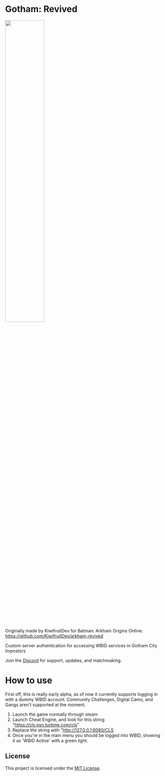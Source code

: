 # Gotham: Revived
<img src="https://media.discordapp.net/attachments/1208513216238329916/1249470337490358332/image.png?ex=66676b6e&is=666619ee&hm=d8b789a31b3855ea3ef07b59d249b8f5ddb734cd748ffbfcff3b8347927cb3b1&=&format=webp&quality=lossless&width=1219&height=683" height="50%" width="50%">

Originally made by KiwifruitDev for Batman: Arkham Origins Online: https://github.com/KiwifruitDev/arkham-revived

Custom server authentication for accessing WBID services in Gotham City Impostors

Join the [Discord]([https://discord.gg/rrwWcy82fr](https://discord.gg/ef62xneQ3s)) for support, updates, and matchmaking.

# How to use
First off, this is really early alpha, as of now it currently supports logging in with a dummy WBID account. Community Challenges, Digital Camo, and Gangs aren't supported at the moment.

1. Launch the game normally through steam
2. Launch Cheat Engine, and look for this string "https://cls.psn.turbine.com/cls"
3. Replace the string with "http://127.0.0.1:8080/CLS
4. Once you're in the main menu you should be logged into WBID, showing it as 'WBID Active' with a green light.

## License

This project is licensed under the [MIT License](https://choosealicense.com/licenses/mit/).

